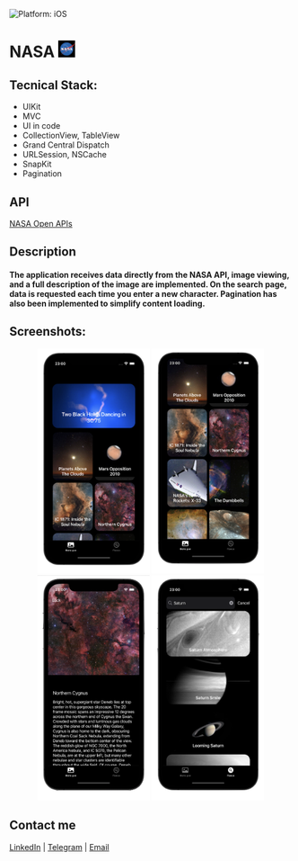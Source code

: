 ![Platform: iOS](https://img.shields.io/badge/Platform-iOS-green.svg) 

# NASA <img src="https://github.com/SemennikovNA/NASA/blob/main/Media/nasaIcon.png" width="30" />


## Tecnical Stack:
* UIKit
* MVC
* UI in code
* CollectionView, TableView
* Grand Central Dispatch
* URLSession, NSCache
* SnapKit
* Pagination

## API
[NASA Open APIs](https://api.nasa.gov/)

## Description 
#### The application receives data directly from the NASA API, image viewing, and a full description of the image are implemented. On the search page, data is requested each time you enter a new character. Pagination has also been implemented to simplify content loading.

## Screenshots:
<p align="center">
  <img src="https://github.com/SemennikovNA/NASA/blob/main/Media/1.png" width="200" height=400 />
  <img src="https://github.com/SemennikovNA/NASA/blob/main/Media/2.png" width="200" height=400 />
  <img src="https://github.com/SemennikovNA/NASA/blob/main/Media/3.png" width="200" height=400 />
  <img src="https://github.com/SemennikovNA/NASA/blob/main/Media/4.png" width="200" height=400 />
</p>

## Contact me
[LinkedIn](https://www.linkedin.com/in/nikita-semennikov-73a020253/ "https://www.linkedin.com/in/nikita-semennikov-73a020253/") | [Telegram](https://t.me/NikitaAndreevich10 "@NikitaAndreevich10") | [Email](mailto:semennikovna@yandex.ru "semennikovna@yandex.ru")
